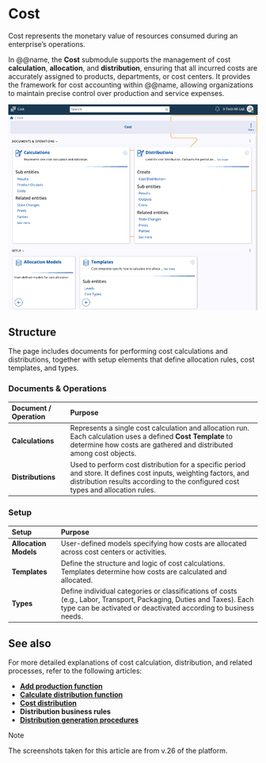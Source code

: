 # Cost

Cost represents the monetary value of resources consumed during an enterprise’s operations. 

In @@name, the **Cost** submodule supports the management of cost **calculation**, **allocation**, and **distribution**, ensuring that all incurred costs are accurately assigned to products, departments, or cost centers. It provides the framework for cost accounting within @@name, allowing organizations to maintain precise control over production and service expenses.

![pictures](pictures/cost.png)

## Structure

The page includes documents for performing cost calculations and distributions, together with setup elements that define allocation rules, cost templates, and types.

### Documents & Operations

| Document / Operation | Purpose                                                                                                                                                                                             |
| :------------------- | :-------------------------------------------------------------------------------------------------------------------------------------------------------------------------------------------------- |
| **Calculations**     | Represents a single cost calculation and allocation run. Each calculation uses a defined **Cost Template** to determine how costs are gathered and distributed among cost objects.                  |
| **Distributions**    | Used to perform cost distribution for a specific period and store. It defines cost inputs, weighting factors, and distribution results according to the configured cost types and allocation rules. |

### Setup

| Setup                 | Purpose                                                                                                                                                                                |
| :-------------------- | :------------------------------------------------------------------------------------------------------------------------------------------------------------------------------------- |
| **Allocation Models** | User-defined models specifying how costs are allocated across cost centers or activities.                                                                                              |
| **Templates**         | Define the structure and logic of cost calculations. Templates determine how costs are calculated and allocated.      |
| **Types**             | Define individual categories or classifications of costs (e.g., Labor, Transport, Packaging, Duties and Taxes). Each type can be activated or deactivated according to business needs. |

## See also

For more detailed explanations of cost calculation, distribution, and related processes, refer to the following articles:

- **[Add production function](https://docs.erp.net/tech/modules/financials/cost-accounting/add-production-function.html?q=Add%20production%20function)**
- **[Calculate distribution function](https://docs.erp.net/tech/modules/financials/cost-accounting/calculate-distribution-function.html?q=Calculate%20distribution%20function)**
- **[Cost distribution](https://docs.erp.net/tech/modules/financials/cost-accounting/cost-distribution.html?q=Cost%20distribution)**
- **Distribution business rules**
- **[Distribution generation procedures](https://docs.erp.net/tech/advanced/document-flow/generation-procedures.html?q=Distribution%20generation%20procedures)**

> [!NOTE]
> 
> The screenshots taken for this article are from v.26 of the platform.
